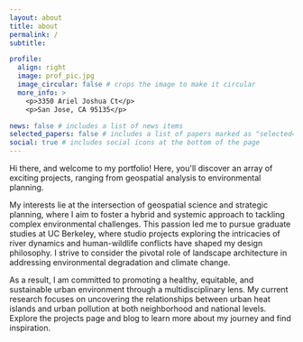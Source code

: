 ```yaml
---
layout: about
title: about
permalink: /
subtitle:

profile:
  align: right
  image: prof_pic.jpg
  image_circular: false # crops the image to make it circular
  more_info: >
    <p>3350 Ariel Joshua Ct</p>
    <p>San Jose, CA 95135</p>

news: false # includes a list of news items
selected_papers: false # includes a list of papers marked as "selected={true}"
social: true # includes social icons at the bottom of the page
---
```


Hi there, and welcome to my portfolio! Here, you'll discover an array of exciting projects, ranging from geospatial analysis to environmental planning.

My interests lie at the intersection of geospatial science and strategic planning, where I aim to foster a hybrid and systemic approach to tackling complex environmental challenges. This passion led me to pursue graduate studies at UC Berkeley, where studio projects exploring the intricacies of river dynamics and human-wildlife conflicts have shaped my design philosophy. I strive to consider the pivotal role of landscape architecture in addressing environmental degradation and climate change.

As a result, I am committed to promoting a healthy, equitable, and sustainable urban environment through a multidisciplinary lens. My current research focuses on uncovering the relationships between urban heat islands and urban pollution at both neighborhood and national levels. Explore the projects page and blog to learn more about my journey and find inspiration.